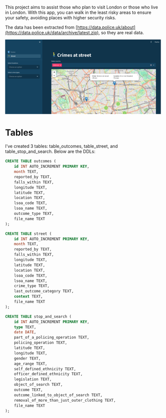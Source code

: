 This project aims to assist those who plan to visit London or those who live in London. With this app, you can walk in the least risky areas to ensure your safety, avoiding places with higher security risks.

The data has been extracted from [https://data.police.uk/about](https://data.police.uk/data/archive/latest.zip), so they are real data.

![Page Street](page_street.png)


# Tables

I've created 3 tables: table_outcomes, table_street, and table_stop_and_search. Below are the DDLs:

```sql
CREATE TABLE outcomes (
    id INT AUTO_INCREMENT PRIMARY KEY,
    month TEXT,
    reported_by TEXT,
    falls_within TEXT,
    longitude TEXT,
    latitude TEXT,
    location TEXT,
    lsoa_code TEXT,
    lsoa_name TEXT,
    outcome_type TEXT,
    file_name TEXT
);
```

```sql
CREATE TABLE street (
    id INT AUTO_INCREMENT PRIMARY KEY,
    month TEXT,
    reported_by TEXT,
    falls_within TEXT,
    longitude TEXT,
    latitude TEXT,
    location TEXT,
    lsoa_code TEXT,
    lsoa_name TEXT,
    crime_type TEXT,
    last_outcome_category TEXT,
    context TEXT,
    file_name TEXT
);
```

```sql
CREATE TABLE stop_and_search (
    id INT AUTO_INCREMENT PRIMARY KEY,
    type TEXT,
    date DATE,
    part_of_a_policing_operation TEXT,
    policing_operation TEXT,
    latitude TEXT,
    longitude TEXT,
    gender TEXT,
    age_range TEXT,
    self_defined_ethnicity TEXT,
    officer_defined_ethnicity TEXT,
    legislation TEXT,
    object_of_search TEXT,
    outcome TEXT,
    outcome_linked_to_object_of_search TEXT,
    removal_of_more_than_just_outer_clothing TEXT,
    file_name TEXT
);
```

